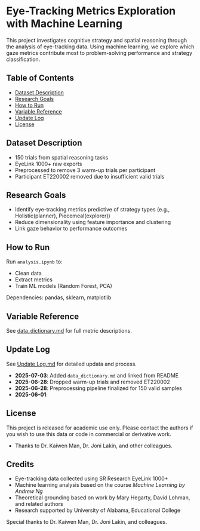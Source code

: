 # Eye-Tracking Metrics Exploration with Machine Learning

This project investigates cognitive strategy and spatial reasoning through the analysis of eye-tracking data. Using machine learning, we explore which gaze metrics contribute most to problem-solving performance and strategy classification.

## Table of Contents
- [Dataset Description](#dataset-description)
- [Research Goals](#research-goals)
- [How to Run](#how-to-run)
- [Variable Reference](#variable-reference)
- [Update Log](#update-log)
- [License](#license)


## Dataset Description

- 150 trials from spatial reasoning tasks
- EyeLink 1000+ raw exports
- Preprocessed to remove 3 warm-up trials per participant
- Participant ET220002 removed due to insufficient valid trials


## Research Goals

- Identify eye-tracking metrics predictive of strategy types (e.g., Holistic(planner), Piecemeal(explorer))
- Reduce dimensionality using feature importance and clustering
- Link gaze behavior to performance outcomes


## How to Run

Run `analysis.ipynb` to:
- Clean data
- Extract metrics
- Train ML models (Random Forest, PCA)

Dependencies: pandas, sklearn, matplotlib


## Variable Reference

See [data_dictionary.md](data/data_dictionary.md) for full metric descriptions.


## Update Log

See [Update Log.md](log/update_log.md) for detailed updata and process.
- **2025-07-03**: Added `data_dictionary.md` and linked from README
- **2025-06-28**: Dropped warm-up trials and removed ET220002
- **2025-06-28**: Preprocessing pipeline finalized for 150 valid samples
- **2025-06-01**: 


## License

This project is released for academic use only. Please contact the authors if you wish to use this data or code in commercial or derivative work.
- Thanks to Dr. Kaiwen Man, Dr. Joni Lakin, and other colleagues.

## Credits

- Eye-tracking data collected using SR Research EyeLink 1000+
- Machine learning analysis based on the course *Machine Learning by Andrew Ng*
- Theoretical grounding based on work by Mary Hegarty, David Lohman, and related authors
- Research supported by University of Alabama, Educational College

Special thanks to Dr. Kaiwen Man, Dr. Joni Lakin, and colleagues.


